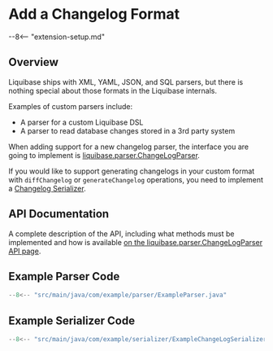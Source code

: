 # Add a Changelog Format

--8<-- "extension-setup.md"

## Overview

Liquibase ships with XML, YAML, JSON, and SQL parsers, but there is nothing special about those formats in the Liquibase internals.

Examples of custom parsers include:

- A parser for a custom Liquibase DSL
- A parser to read database changes stored in a 3rd party system

When adding support for a new changelog parser, the interface you are going to implement is [liquibase.parser.ChangeLogParser](../../code/api/parser-changelogparser.md).

If you would like to support generating changelogs in your custom format with `diffChangelog` or `generateChangelog` operations, you need to implement a [Changelog Serializer](../../code/api/parser-changelogparser.md).

## API Documentation

A complete description of the API, including what methods must be implemented and how is available [on the liquibase.parser.ChangeLogParser API page](../../code/api/parser-changelogparser.md).

## Example Parser Code

```java
--8<-- "src/main/java/com/example/parser/ExampleParser.java"
```
## Example Serializer Code

```java
--8<-- "src/main/java/com/example/serializer/ExampleChangeLogSerializer.java"
```